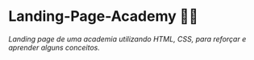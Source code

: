 # Landing-Page-Academy 🏋️‍♂️
###### Landing page de uma academia utilizando HTML, CSS, para reforçar e aprender alguns conceitos.
